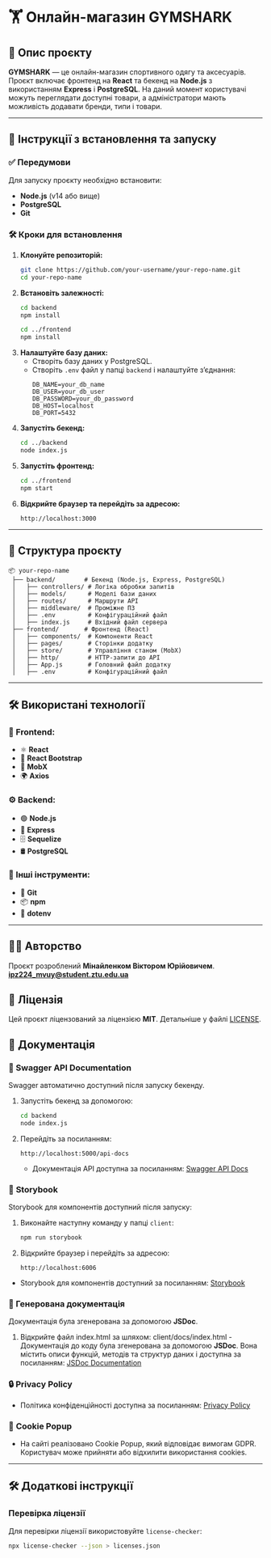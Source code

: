 # 🏋️ Онлайн-магазин GYMSHARK

## 📌 Опис проєкту

**GYMSHARK** — це онлайн-магазин спортивного одягу та аксесуарів. Проєкт включає фронтенд на **React** та бекенд на **Node.js** з використанням **Express** і **PostgreSQL**. На даний момент користувачі можуть переглядати доступні товари, а адміністратори мають можливість додавати бренди, типи і товари.

---

## 🚀 Інструкції з встановлення та запуску

### ✅ Передумови

Для запуску проєкту необхідно встановити:
- **Node.js** (v14 або вище)
- **PostgreSQL**
- **Git**

### 🛠️ Кроки для встановлення

1. **Клонуйте репозиторій:**
   ```bash
   git clone https://github.com/your-username/your-repo-name.git
   cd your-repo-name
   ```
2. **Встановіть залежності:**
   ```bash
   cd backend
   npm install
   ```
   ```bash
   cd ../frontend
   npm install
   ```
3. **Налаштуйте базу даних:**
   - Створіть базу даних у PostgreSQL.
   - Створіть `.env` файл у папці `backend` і налаштуйте з’єднання:
     ```env
     DB_NAME=your_db_name
     DB_USER=your_db_user
     DB_PASSWORD=your_db_password
     DB_HOST=localhost
     DB_PORT=5432
     ```
4. **Запустіть бекенд:**
   ```bash
   cd ../backend
   node index.js
   ```
5. **Запустіть фронтенд:**
   ```bash
   cd ../frontend
   npm start
   ```
6. **Відкрийте браузер та перейдіть за адресою:**
   ```
   http://localhost:3000
   ```

---

## 📂 Структура проєкту

```
📦 your-repo-name
 ├── backend/        # Бекенд (Node.js, Express, PostgreSQL)
 │   ├── controllers/ # Логіка обробки запитів
 │   ├── models/      # Моделі бази даних
 │   ├── routes/      # Маршрути API
 │   ├── middleware/  # Проміжне ПЗ
 │   ├── .env         # Конфігураційний файл
 │   ├── index.js     # Вхідний файл сервера
 ├── frontend/       # Фронтенд (React)
 │   ├── components/  # Компоненти React
 │   ├── pages/       # Сторінки додатку
 │   ├── store/       # Управління станом (MobX)
 │   ├── http/        # HTTP-запити до API
 │   ├── App.js       # Головний файл додатку
 │   ├── .env         # Конфігураційний файл
```

---

## 🛠️ Використані технології

### 🎨 Frontend:
- ⚛️ **React**
- 🎨 **React Bootstrap**
- 🔄 **MobX**
- 🌍 **Axios**

### ⚙️ Backend:
- 🟢 **Node.js**
- 🚀 **Express**
- 🗄️ **Sequelize**
- 🛢️ **PostgreSQL**

### 🔧 Інші інструменти:
- 🌱 **Git**
- 📦 **npm**
- 🔑 **dotenv**

---

## 👨‍💻 Авторство

Проєкт розроблений **Мінайленком Віктором Юрійовичем**. **ipz224_mvuy@student.ztu.edu.ua**

## 📜 Ліцензія

Цей проєкт ліцензований за ліцензією **MIT**. Детальніше у файлі [LICENSE](LICENSE).

## 📖 Документація
### 📄 Swagger API Documentation
Swagger автоматично доступний після запуску бекенду.
1. Запустіть бекенд за допомогою:
   ```bash
   cd backend
   node index.js
   ```
2. Перейдіть за посиланням:
   ```
   http://localhost:5000/api-docs
   ```
   - Документація API доступна за посиланням: [Swagger API Docs](http://localhost:5000/api-docs/)
### 📘 **Storybook**
Storybook для компонентів доступний після запуску:
1. Виконайте наступну команду у папці `client`:
   ```bash
   npm run storybook
   ```
2. Відкрийте браузер і перейдіть за адресою:
   ```
   http://localhost:6006
   ```
  - Storybook для компонентів доступний за посиланням: [Storybook](http://localhost:6006)
### 📖 Генерована документація
Документація була згенерована за допомогою **JSDoc**.
  1. Відкрийте файл index.html за шляхом: client/docs/index.html
    - Документація до коду була згенерована за допомогою **JSDoc**. Вона містить описи функцій, методів та структур даних і доступна за посиланням: [JSDoc Documentation](http://127.0.0.1:5500/client/docs/index.html)
### 🔒 **Privacy Policy**
  - Політика конфіденційності доступна за посиланням: [Privacy Policy](PRIVACY-POLICY)
### 🍪 **Cookie Popup**
  - На сайті реалізовано Cookie Popup, який відповідає вимогам GDPR. Користувач може прийняти або відхилити використання cookies.

---

## 🛠️ Додаткові інструкції

### Перевірка ліцензії
Для перевірки ліцензії використовуйте `license-checker`:
```bash
npx license-checker --json > licenses.json
